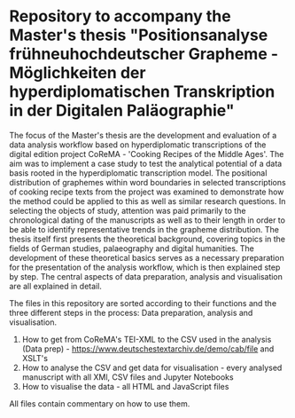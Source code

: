 # Repository to accompany the Master's thesis "Positionsanalyse frühneuhochdeutscher Grapheme - Möglichkeiten der hyperdiplomatischen Transkription in der Digitalen Paläographie"

The focus of the Master's thesis are the development and evaluation of a data analysis workflow based on hyperdiplomatic transcriptions of the digital edition project CoReMA - 'Cooking Recipes of the Middle Ages'. The aim was to implement a case study to test the analytical potential of a data basis rooted in the hyperdiplomatic transcription model. The positional distribution of graphemes within word boundaries in selected transcriptions of cooking recipe texts from the project was examined to demonstrate how the method could be applied to this as well as similar research questions. In selecting the objects of study, attention was paid primarily to the chronological dating of the manuscripts as well as to their length in order to be able to identify representative trends in the grapheme distribution. The thesis itself first presents the theoretical background, covering topics in the fields of German studies, palaeography and digital humanities. The development of these theoretical basics serves as a necessary preparation for the presentation of the analysis workflow, which is then explained step by step. The central aspects of data preparation, analysis and visualisation are all explained in detail.

The files in this repository are sorted according to their functions and the three different steps in the process: Data preparation, analysis and visualisation. 
1. How to get from CoReMA's TEI-XML to the CSV used in the analysis (Data prep) - https://www.deutschestextarchiv.de/demo/cab/file and XSLT's
2. How to analyse the CSV and get data for visualisation - every analysed manuscript with all XMl, CSV files and Jupyter Notebooks
3. How to visualise the data - all HTML and JavaScript files

All files contain commentary on how to use them.
